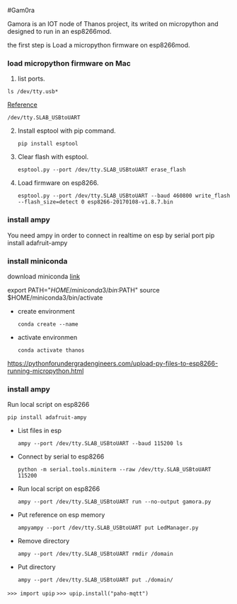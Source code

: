 #Gam0ra

Gamora is an IOT node of Thanos project, its writed on micropython and designed to run in an esp8266mod.

the first step is Load a micropython firmware on esp8266mod.

### load micropython firmware on Mac

1. list ports.

`ls /dev/tty.usb*`

[Reference](http://docs.micropython.org/en/latest/esp8266/tutorial/intro.html#deploying-the-firmware)

`/dev/tty.SLAB_USBtoUART`

2. Install esptool with pip command. 
   
    `pip install esptool`

3. Clear flash with esptool.
   
    `esptool.py --port /dev/tty.SLAB_USBtoUART erase_flash`

1. Load firmware on esp8266.
    
    `esptool.py --port /dev/tty.SLAB_USBtoUART --baud 460800 write_flash --flash_size=detect 0 esp8266-20170108-v1.8.7.bin`

### install ampy

You need ampy in order to connect in realtime on esp by serial port
pip install adafruit-ampy

### install miniconda

download miniconda
[link](https://docs.conda.io/en/latest/miniconda.html)

export PATH="$HOME/miniconda3/bin:$PATH"
source $HOME/miniconda3/bin/activate

* create environment
  
    `conda create --name`

* activate environmen
  
    `conda activate thanos`

https://pythonforundergradengineers.com/upload-py-files-to-esp8266-running-micropython.html

### install ampy

Run local script on esp8266

`pip install adafruit-ampy`



* List files in esp

    `ampy --port /dev/tty.SLAB_USBtoUART --baud 115200 ls`

* Connect by serial to esp8266
    
    `python -m serial.tools.miniterm --raw /dev/tty.SLAB_USBtoUART 115200`

* Run local script on esp8266
  
    `ampy --port /dev/tty.SLAB_USBtoUART run --no-output gamora.py`

* Put reference on esp memory
    
    `ampyampy --port /dev/tty.SLAB_USBtoUART put LedManager.py`

* Remove directory

    `ampy --port /dev/tty.SLAB_USBtoUART rmdir /domain`

* Put directory

    `ampy --port /dev/tty.SLAB_USBtoUART put ./domain/`


`>>> import upip`
 `>>> upip.install("paho-mqtt")`